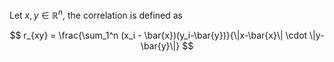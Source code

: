
Let $x, y \in \mathbb R^n$, the correlation is defined as 

  
$$
r_{xy} = \frac{\sum_1^n (x_i - \bar{x})(y_i-\bar{y})}{\|x-\bar{x}\| \cdot \|y-\bar{y}\|}
$$